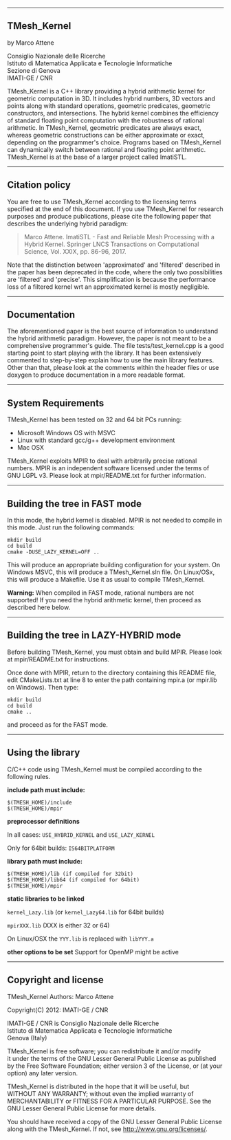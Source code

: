 ----------------------------
TMesh_Kernel
----------------------------

by Marco Attene

Consiglio Nazionale delle Ricerche                                        
Istituto di Matematica Applicata e Tecnologie Informatiche                
Sezione di Genova                                                         
IMATI-GE / CNR                                                            

TMesh_Kernel is a C++ library providing a hybrid arithmetic kernel for geometric computation in 3D.
It includes hybrid numbers, 3D vectors and points along with standard operations, geometric predicates, geometric constructors, and intersections.
The hybrid kernel combines the efficiency of standard floating point computation with the robustness of rational arithmetic.
In TMesh_Kernel, geometric predicates are always exact, whereas geometric constructions can be either approximate or exact, depending on the programmer's choice. Programs based on TMesh_Kernel can dynamically switch between rational and floating point arithmetic.
TMesh_Kernel is at the base of a larger project called ImatiSTL.

-------------------
Citation policy
--------------------
You are free to use TMesh_Kernel according to the licensing terms specified at the end of this document.
If you use TMesh_Kernel for research purposes and produce publications, please cite the following paper 
that describes the underlying hybrid paradigm:

> Marco Attene. ImatiSTL - Fast and Reliable Mesh Processing with a Hybrid Kernel.
  Springer LNCS Transactions on Computational Science, Vol. XXIX, pp. 86-96, 2017.

Note that the distinction between 'approximated' and 'filtered' described in the paper has been deprecated
in the code, where the only two possibilities are 'filtered' and 'precise'. This simplification is because
the performance loss of a filtered kernel wrt an approximated kernel is mostly negligible.


-------------------
Documentation
-------------------

The aforementioned paper is the best source of information to understand the hybrid arithmetic paradigm.
However, the paper is not meant to be a comprehensive programmer's guide.
The file tests/test_kernel.cpp is a good starting point to start playing with the library.
It has been extensively commented to step-by-step explain how to use the main library features.
Other than that, please look at the comments within the header files or use doxygen to
produce documentation in a more readable format.


-------------------
System Requirements
--------------------

TMesh_Kernel has been tested on 32 and 64 bit PCs running:
 - Microsoft Windows OS with MSVC
 - Linux with standard gcc/g++ development environment
 - Mac OSX

TMesh_Kernel exploits MPIR to deal with arbitrarily precise rational numbers.
MPIR is an independent software licensed under the terms of GNU LGPL v3.
Please look at mpir/README.txt for further information.

------------------------------
Building the tree in FAST mode
------------------------------

In this mode, the hybrid kernel is disabled.
MPIR is not needed to compile in this mode.
Just run the following commands:
```
mkdir build
cd build
cmake -DUSE_LAZY_KERNEL=OFF ..
```

This will produce an appropriate building configuration for your system.
On Windows MSVC, this will produce a TMesh_Kernel.sln file.
On Linux/OSx, this will produce a Makefile. 
Use it as usual to compile TMesh_Kernel.

**Warning:** When compiled in FAST mode, rational numbers are not supported!
If you need the hybrid arithmetic kernel, then proceed as described here below.

-------------------------------------
Building the tree in LAZY-HYBRID mode
-------------------------------------

Before building TMesh_Kernel, you must obtain and build MPIR.
Please look at mpir/README.txt for instructions.

Once done with MPIR, return to the directory containing this README file,
edit CMakeLists.txt at line 8 to enter the path containing mpir.a (or mpir.lib on Windows).
Then type:
```
mkdir build
cd build
cmake ..
```

and proceed as for the FAST mode.

-------------------
Using the library
-------------------

C/C++ code using TMesh_Kernel must be compiled according to the following rules.

**include path must include:**
```
$(TMESH_HOME)/include
$(TMESH_HOME)/mpir
```

**preprocessor definitions**

In all cases: `USE_HYBRID_KERNEL` and `USE_LAZY_KERNEL`

Only for 64bit builds: `IS64BITPLATFORM`

**library path must include:**
```
$(TMESH_HOME)/lib (if compiled for 32bit)
$(TMESH_HOME)/lib64 (if compiled for 64bit)
$(TMESH_HOME)/mpir
```

**static libraries to be linked**

`kernel_Lazy.lib` (or `kernel_Lazy64.lib` for 64bit builds)

`mpirXXX.lib` (XXX is either 32 or 64)

On Linux/OSX the `YYY.lib` is replaced with `libYYY.a`

**other options to be set**
Support for OpenMP might be active

---------------------
Copyright and license
---------------------

TMesh_Kernel
Authors: Marco Attene                                                    

Copyright(C) 2012: IMATI-GE / CNR                                        

IMATI-GE / CNR is Consiglio Nazionale delle Ricerche                     
Istituto di Matematica Applicata e Tecnologie Informatiche               
Genova (Italy)                                                           

TMesh_Kernel is free software; you can redistribute it and/or modify     
it under the terms of the GNU Lesser General Public License as published 
by the Free Software Foundation; either version 3 of the License, or (at 
your option) any later version.                                          

TMesh_Kernel is distributed in the hope that it will be useful, but      
WITHOUT ANY WARRANTY; without even the implied warranty of               
MERCHANTABILITY or FITNESS FOR A PARTICULAR PURPOSE.  See the GNU Lesser 
General Public License for more details.                                 

You should have received a copy of the GNU Lesser General Public License 
along with the TMesh_Kernel.  If not, see http://www.gnu.org/licenses/.
